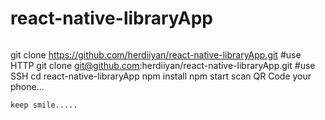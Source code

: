 # react-native-libraryApp

>```
git clone https://github.com/herdiiyan/react-native-libraryApp.git #use HTTP
git clone git@github.com:herdiiyan/react-native-libraryApp.git #use SSH
cd react-native-libraryApp
npm install
npm start
scan QR Code your phone...
```
keep smile.....
